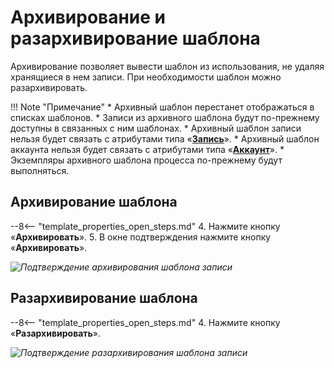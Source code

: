 # Архивирование и разархивирование шаблона

Архивирование позволяет вывести шаблон из использования, не удаляя хранящиеся в нем записи. При необходимости шаблон можно разархивировать.

!!! Note "Примечание"
    * Архивный шаблон перестанет отображаться в списках шаблонов.
    * Записи из архивного шаблона будут по-прежнему доступны в связанных с ним шаблонах.
    * Архивный шаблон записи нельзя будет связать с атрибутами типа «**[Запись](attribute_record.md)**».
    * Архивный шаблон аккаунта нельзя будет связать с атрибутами типа «**[Аккаунт](attribute_account.md)**».
    * Экземпляры архивного шаблона процесса по-прежнему будут выполняться.

## Архивирование шаблона

--8<-- "template_properties_open_steps.md"
4. Нажмите кнопку «**Архивировать**».
5. В окне подтверждения нажмите кнопку «**Архивировать**».

*![Подтверждение архивирования шаблона записи](template_archiving_confirmation_record.png)*

## Разархивирование шаблона

--8<-- "template_properties_open_steps.md"
4. Нажмите кнопку «**Разархивировать**».

*![Подтверждение разархивирования шаблона записи](template_unarchiving_confirmation_record.png)*